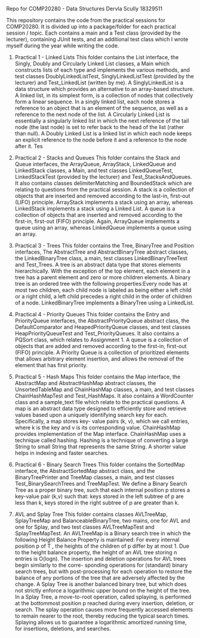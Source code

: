 
Repo for COMP20280 - Data Structures
Dervla Scully 18329511

This repository contains the code from the practical sessions for COMP20280.
It is divided up into a package/folder for each practical session / topic. Each contains a main and a Test class (provided by the lecturer), containing JUnit tests, and an additional test class which I wrote myself during the year while writing the code.

1. Practical 1 - Linked Lists
This folder contains the List interface, the Singly, Doubly and Circularly Linked List classes, a Main which constructs lists of each type and implements the various methods, and test classes DoublyLinkedListTest, SinglyLinkedListTest (provided by the lecturer) and Test_LinkedList (written by me).
A SinglyLinkedList is a data structure which provides an alternative to an array-based structure. A linked list, in its simplest form, is a collection of nodes that collectively form a linear sequence. In a singly linked list, each node stores a reference to an object that is an element of the sequence, as well as a reference to the next node of the list. A Circularly Linked List is essentially a singularly linked list in which the next reference of the tail node (the last node) is set to refer back to the head of the list (rather than null). A Doubly Linked List is a linked list in which each node keeps an explicit reference to the node before it and a reference to the node after it.
Tes

2. Practical 2 - Stacks and Queues
This folder contains the Stack and Queue interfaces, the ArrayQueue, ArrayStack, LinkedQueue and LinkedStack classes, a Main, and test classes LinkedQueueTest, LinkedStackTest (provided by the lecturer) and Test_StacksAndQueues. It also contains classes delimiterMatching and BoundedStack which are relating to questions from the practical session. 
A stack is a collection of objects that are inserted and removed according to the last-in, first-out (LIFO) principle. ArrayStack implements a stack using an array, whereas LinkedStack implements a stack using a Linked List. A queue is a collection of objects that are inserted and removed according to the first-in, first-out (FIFO) principle. Again, ArrayQueue implememts a queue using an array, whereas LinkedQueue implements a queue using an array.

3. Practical 3 - Trees
This folder contains the Tree, BinaryTree and Position interfaces, The AbstractTree and AbstractBinaryTree abstract classes, the LinkedBinaryTree class, a main, test classes LinkedBinaryTreeTest and Test_Trees.
A tree is an abstract data type that stores elements hierarchically. With the exception of the top element, each element in a tree has a parent element and zero or more children elements. A binary tree is an ordered tree with the following properties:Every node has at most two children, each child node is labeled as being either a left child or a right child, a left child precedes a right child in the order of children of a node. LinkedBinaryTree implements a BinaryTree using a LinkedList.

4. Practical 4 - Priority Queues
This folder contains the Entry and PriorityQueue interfaces, the AbstractPriorityQueue abstract class, the DefaultComparator and HeapedPriorityQueue classes, and test classes HeapPriorityQueueTest and Test_PriorityQueues. It also contains a PQSort class, which relates to Assignment 1.
A queue is a collection of objects that are added and removed according to the first-in, first-out (FIFO) principle. A Priority Queue is a collection of prioritized elements that allows arbitrary element insertion, and allows the removal of the element that has first priority.

5. Practical 5 - Hash Maps
This folder contains the Map interface, the AbstractMap and AbstractHashMap abstract classes, the UnsortedTableMap and ChainHashMap classes, a main, and test classes ChainHashMapTest and Test_HashMaps. It also contains a WordCounter class and a sample_text file which relate to the practical questions.
A map is an abstract data type designed to efficiently store and retrieve values based upon a uniquely identifying search key for each. Specifically, a map stores key- value pairs (k, v), which we call entries, where k is the key and v is its corresponding value. ChainHashMap provides implementation of the Map interface. ChainHashMap uses a technique called hashing.  Hashing is a technique of converting a large String to small String that represents the same String. A shorter value helps in indexing and faster searches.

6. Practical 6 - Binary Search Trees
This folder contains the SortedMap interface, the AbstractSortedMap abstract class, and the BinaryTreePrinter and TreeMap classes, a main, and test classes Test_BinarySearchTrees and TreeMapTest. 
We define a Binary Search Tree as a proper binary tree, such that each internal position p stores a key-value pair (k,v) such that: keys stored in the left subtree of p are less than k, keys stored in the right subtree of p are greater than k.

7. AVL and Splay Tree
This folder contains classes AVLTreeMap, SplayTreeMap and BalanceableBinaryTree, two mains, one for AVL and one for Splay, and two test classes AVLTreeMapTest and SplayTreeMapTest.
An AVLTreeMap is a Binary search tree in which the following Height Balance Property is maintained: For every internal position p of T , the heights of the children of p differ by at most 1. Due to the height balance property, the height of an AVL tree storing n entries is O(logn). The insertion and deletion operations for AVL trees begin similarly to the corre- sponding operations for (standard) binary search trees, but with post-processing for each operation to restore the balance of any portions of the tree that are adversely affected by the change. A Splay Tree is another balanced binary tree, but which does not strictly enforce a logarithmic upper bound on the height of the tree. In a Splay Tree, a move-to-root operation, called splaying, is performed at the bottommost position p reached during every insertion, deletion, or search. The splay operation causes more frequently accessed elements to remain nearer to the root, thereby reducing the typical search times. Splaying allows us to guarantee a logarithmic amortized running time, for insertions, deletions, and searches.




